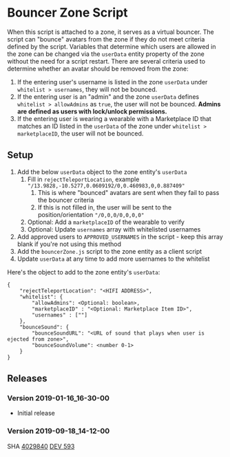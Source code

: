 # Bouncer Zone Script
When this script is attached to a zone, it serves as a virtual bouncer. The script can "bounce" avatars from the zone if they do not meet criteria defined by the script. Variables that determine which users are allowed in the zone can be changed via the `userData` entity property of the zone without the need for a script restart. There are several criteria used to determine whether an avatar should be removed from the zone:
1. If the entering user's username is listed in the zone `userData` under `whitelist > usernames`, they will not be bounced.
2. If the entering user is an "admin" and the zone `userData` defines `whitelist > allowAdmins` as `true`, the user will not be bounced. **Admins are defined as users with lock/unlock permissions.**
3. If the entering user is wearing a wearable with a Marketplace ID that matches an ID listed in the `userData` of the zone under `whitelist > marketplaceID`, the user will not be bounced.

## Setup
1. Add the below `userData` object to the zone entity's `userData`
    1. Fill in `rejectTeleportLocation`, example `"/13.9828,-10.5277,0.0609192/0,0.460983,0,0.887409"`
        1. This is where "bounced" avatars are sent when they fail to pass the bouncer criteria
        2. If this is not filled in, the user will be sent to the position/orientation `"/0,0,0/0,0,0,0"`
    2. Optional: Add a `marketplaceID` of the wearable to verify
    3. Optional: Update `usernames` array with whitelisted usernames
2. Add approved users to `APPROVED_USERNAMES` in the script - keep this array blank if you're not using this method
3. Add the `bouncerZone.js` script to the zone entity as a client script
4. Update `userData` at any time to add more usernames to the whitelist

Here's the object to add to the zone entity's `userData`:
```
{
    "rejectTeleportLocation": "<HIFI ADDRESS>",
    "whitelist": {
        "allowAdmins": <Optional: boolean>,
        "marketplaceID" : "<Optional: Marketplace Item ID>",
        "usernames" : [""]
    },
    "bounceSound": {
        "bounceSoundURL": "<URL of sound that plays when user is ejected from zone>",
        "bounceSoundVolume": <number 0-1>
    }
}
```

## Releases
### Version 2019-01-16_16-30-00
- Initial release

### Version 2019-09-18_14-12-00
SHA [4029840](https://github.com/highfidelity/hifi-content/commits/4029840)
[DEV 593](https://highfidelity.atlassian.net/browse/DEV-593)